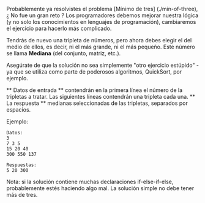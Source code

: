 <!-- #Median of Three -->

Probablemente ya resolvistes el problema [Mínimo de tres] (./min-of-three), ¿ No fue un gran reto ? Los programadores debemos mejorar nuestra lógica (y no solo los conocimientos en lenguajes de programación), cambiaremos el ejercicio para hacerlo más complicado.

Tendrás de nuevo una tripleta de números, pero ahora debes elegir el del medio de ellos, es decir, ni el más grande, ni el más pequeño. Este número se llama **Mediana** (del conjunto, matriz, etc.).

Asegúrate de que la solución no sea simplemente "otro ejercicio estúpido" - ya que se utiliza como parte de poderosos algoritmos, QuickSort, por ejemplo.

** Datos de entrada ** contendrán en la primera línea el número de la tripletas a tratar. Las siguientes líneas contendrán una tripleta cada una.
** La respuesta ** medianas seleccionadas de las tripletas, separados por espacios.

Ejemplo:

    Datos:
    3
    7 3 5
    15 20 40
    300 550 137
	
	Respuestas:
	5 20 300

Nota: si la solución contiene muchas declaraciones if-else-if-else, probablemente estés haciendo algo mal. La solución simple no debe tener más de tres.
